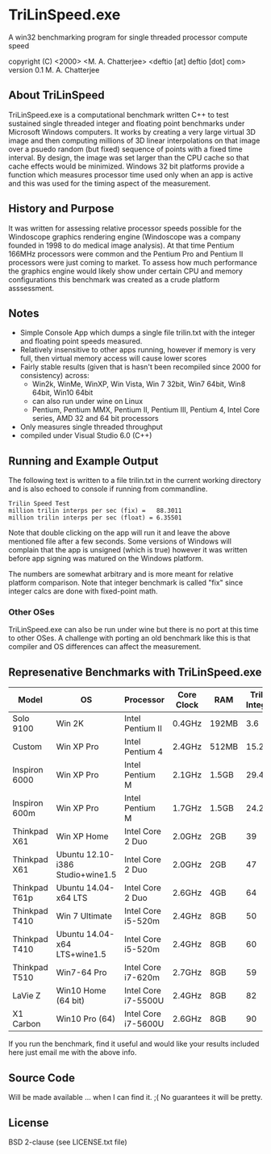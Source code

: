 # TriLinSpeed.exe 

A win32 benchmarking program for single threaded processor compute speed

copyright (C) <2000>  <M. A. Chatterjee>  <deftio [at] deftio [dot] com>
version 0.1 M. A. Chatterjee
 
## About TriLinSpeed

TriLinSpeed.exe is a computational benchmark written C++ to test sustained single threaded integer and floating point benchmarks under Microsoft Windows computers.  It works by creating a very large virtual 3D image and then computing millions of 3D linear interpolations on that image over a psuedo random (but fixed) sequence of points with a fixed time interval.  By design, the image was set larger than the CPU cache so that cache effects would be minimized.  Windows 32 bit platforms provide a function which measures processor time used only when an app is active and this was used for the timing aspect of the measurement.

## History and Purpose

It was written for assessing relative processor speeds possible for the Windoscope graphics rendering engine (Windoscope was a company founded in 1998 to do medical image analysis).  At that time Pentium 166MHz processors were common and the Pentium Pro and Pentium II processors were just coming to market.  To assess how much performance the graphics engine would likely show under certain CPU and memory configurations this benchmark was created as a crude platform asssessment.  

## Notes

* Simple Console App which dumps a single file trilin.txt with the integer and floating point speeds measured.
* Relatively insensitive to other apps running, however if memory is very full, then virtual memory access will cause lower scores
* Fairly stable results (given that is hasn't been recompiled since 2000 for consistency) across:
	* Win2k, WinMe, WinXP, Win Vista, Win 7 32bit, Win7 64bit, Win8 64bit, Win10 64bit
	* can also run under wine on Linux
	* Pentium, Pentium MMX, Pentium II, Pentium III, Pentium 4, Intel Core series, AMD 32 and 64 bit processors
* Only measures single threaded throughput
* compiled under Visual Studio 6.0 (C++)

## Running and Example Output
The following text is written to a file trilin.txt in the current working directory and is also echoed to console if running from commandline.

```
Trilin Speed Test
million trilin interps per sec (fix) =   88.3011
million trilin interps per sec (float) = 6.35501
```

Note that double clicking on the app will run it and leave the above mentioned file after a few seconds.  Some versions of Windows will complain that the app is unsigned (which is true) however it was written before app signing was matured on the Windows platform.

The numbers are somewhat arbitrary and is more meant for relative platform comparison.  Note that integer benchmark is called "fix" since integer calcs are done with fixed-point math.

### Other OSes
TriLinSpeed.exe can also be run under wine but there is no port at this time to other OSes.  A challenge with porting an old benchmark like this is that compiler and OS differences can affect the measurement.

## Represenative Benchmarks with TriLinSpeed.exe

| Model         | OS                               | Processor           | Core Clock | RAM   | Trilin Integer | Trilin Float |
|---------------|----------------------------------|---------------------|------------|-------|----------------|--------------|
| Solo 9100     | Win 2K                           | Intel Pentium II    | 0.4GHz     | 192MB |  3.6           | 0.4          |
| Custom        | Win XP Pro                       | Intel Pentium 4     | 2.4GHz     | 512MB | 15.2           | 1.5          |
| Inspiron 6000 | Win XP Pro                       | Intel Pentium M     | 2.1GHz     | 1.5GB | 29.4           | 2.5          |
| Inspiron 600m | Win XP Pro                       | Intel Pentium M     | 1.7GHz     | 1.5GB | 24.2           | 2.1          |
| Thinkpad X61  | Win XP Home                      | Intel Core 2 Duo    | 2.0GHz     | 2GB   | 39             | 3.4          |
| Thinkpad X61  | Ubuntu 12.10-i386 Studio+wine1.5 | Intel Core 2 Duo    | 2.0GHz     | 2GB   | 47             | 3.1          |
| Thinkpad T61p | Ubuntu 14.04-x64 LTS             | Intel Core 2 Duo    | 2.6GHz     | 4GB   | 64             | 4.7          |
| Thinkpad T410 | Win 7 Ultimate                   | Intel Core i5-520m  | 2.4GHz     | 8GB   | 50             | 6.0          |
| Thinkpad T410 | Ubuntu 14.04-x64 LTS+wine1.5     | Intel Core i5-520m  | 2.4GHz     | 8GB   | 60             | 6.1          |
| Thinkpad T510 | Win7-64 Pro                      | Intel Core i7-620m  | 2.7GHz     | 8GB   | 59             | 6.7          |
| LaVie Z       | Win10 Home (64 bit)              | Intel Core i7-5500U | 2.4GHz     | 8GB   | 82             | 5.9          |
| X1 Carbon     | Win10 Pro (64)                   | Intel Core i7-5600U | 2.6GHz     | 8GB   | 90             | 6.5          |

If you run the benchmark, find it useful and would like your results included here just email me with the above info.

## Source Code
Will be made available ... when I can find it.  ;( No guarantees it will be pretty.


## License
BSD 2-clause (see LICENSE.txt file)


